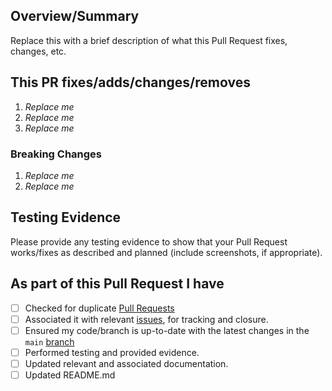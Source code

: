 <!-- Thank you for submitting a Pull Request. Please fill out the template below.-->
## Overview/Summary

Replace this with a brief description of what this Pull Request fixes, changes, etc.

## This PR fixes/adds/changes/removes

1. *Replace me*
2. *Replace me*
3. *Replace me*

### Breaking Changes

1. *Replace me*
2. *Replace me*

## Testing Evidence

Please provide any testing evidence to show that your Pull Request works/fixes as described and planned (include screenshots, if appropriate).

## As part of this Pull Request I have

- [ ] Checked for duplicate [Pull Requests](https://github.com/PieterbasNagengast/Azure-HubSpoke-LabBuilder/pulls)
- [ ] Associated it with relevant [issues](https://github.com/PieterbasNagengast/Azure-HubSpoke-LabBuilder/issues), for tracking and closure.
- [ ] Ensured my code/branch is up-to-date with the latest changes in the `main` [branch](https://github.com/PieterbasNagengast/Azure-HubSpoke-LabBuilder/tree/main)
- [ ] Performed testing and provided evidence.
- [ ] Updated relevant and associated documentation.
- [ ] Updated README.md
